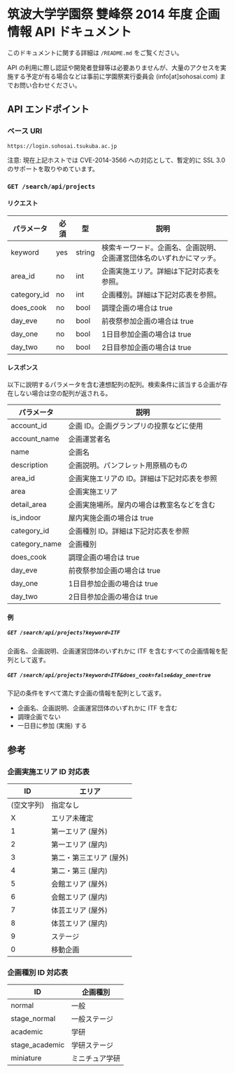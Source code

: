# 筑波大学学園祭 雙峰祭 2014 年度 企画情報 API ドキュメント

このドキュメントに関する詳細は `/README.md` をご覧ください。

API の利用に際し認証や開発者登録等は必要ありませんが、大量のアクセスを実施する予定が有る場合などは事前に学園祭実行委員会 (info[at]sohosai.com) までお問い合わせください。

## API エンドポイント

### ベース URI

`https://login.sohosai.tsukuba.ac.jp`

注意: 現在上記ホストでは CVE-2014-3566 への対応として、暫定的に SSL 3.0 のサポートを取りやめています。

### `GET /search/api/projects`

#### リクエスト

| パラメータ  | 必須 | 型     | 説明                                                                 |
|-------------|------|--------|----------------------------------------------------------------------|
| keyword     | yes  | string | 検索キーワード。企画名、企画説明、企画運営団体名のいずれかにマッチ。 |
| area_id     | no   | int    | 企画実施エリア。詳細は下記対応表を参照。                             |
| category_id | no   | int    | 企画種別。詳細は下記対応表を参照。                                   |
| does_cook   | no   | bool   | 調理企画の場合は true                                                |
| day_eve     | no   | bool   | 前夜祭参加企画の場合は true                                          |
| day_one     | no   | bool   | 1日目参加企画の場合は true                                           |
| day_two     | no   | bool   | 2日目参加企画の場合は true                                           |

#### レスポンス

以下に説明するパラメータを含む連想配列の配列。検索条件に該当する企画が存在しない場合は空の配列が返される。

| パラメータ    | 説明                                          |
|---------------|-----------------------------------------------|
| account_id    | 企画 ID。企画グランプリの投票などに使用       |
| account_name  | 企画運営者名                                  |
| name          | 企画名                                        |
| description   | 企画説明。パンフレット用原稿のもの            |
| area_id       | 企画実施エリアの ID。詳細は下記対応表を参照   |
| area          | 企画実施エリア                                |
| detail_area   | 企画実施場所。屋内の場合は教室名などを含む    |
| is_indoor     | 屋内実施企画の場合は true                     |
| category_id   | 企画種別 ID。詳細は下記対応表を参照           |
| category_name | 企画種別                                      |
| does_cook     | 調理企画の場合は true                         |
| day_eve       | 前夜祭参加企画の場合は true                   |
| day_one       | 1日目参加企画の場合は true                    |
| day_two       | 2日目参加企画の場合は true                    |

#### 例

##### `GET /search/api/projects?keyword=ITF`

企画名、企画説明、企画運営団体のいずれかに ITF を含むすべての企画情報を配列として返す。

##### `GET /search/api/projects?keyword=ITF&does_cook=false&day_one=true`

下記の条件をすべて満たす企画の情報を配列として返す。

- 企画名、企画説明、企画運営団体のいずれかに ITF を含む
- 調理企画でない
- 一日目に参加 (実施) する

## 参考

### 企画実施エリア ID 対応表

| ID         | エリア                   |
|------------|--------------------------|
| (空文字列) | 指定なし                 |
| X          | エリア未確定             |
| 1          | 第一エリア (屋外)        |
| 2          | 第一エリア (屋内)        |
| 3          | 第二・第三エリア (屋外)  |
| 4          | 第二・第三 (屋内)        |
| 5          | 会館エリア (屋外)        |
| 6          | 会館エリア (屋内)        |
| 7          | 体芸エリア (屋外)        |
| 8          | 体芸エリア (屋内)        |
| 9          | ステージ                 |
| 0          | 移動企画                 |


### 企画種別 ID 対応表

| ID             | 企画種別        |
|----------------|-----------------|
| normal         | 一般            |
| stage_normal   | 一般ステージ    |
| academic       | 学研            |
| stage_academic | 学研ステージ    |
| miniature      | ミニチュア学研  |




